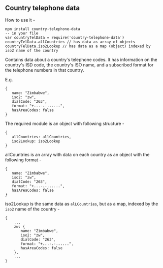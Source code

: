 ## Country telephone data

How to use it - 

```
npm install country-telephone-data
-- in your file
var countryTelData = require('country-telephone-data')
countryTelData.allCountries // has data as array of objects 
countryTelData.iso2Lookup // has data as a map (object) indexed by iso2 name of the country
```

Contains data about a country's telephone codes. It has information on the country's ISD code, the country's ISO name, and a subscribed format for the telephone numbers in that country.

E.g.

```
{
   name: "Zimbabwe",
   iso2: "zw",
   dialCode: "263",
   format: "+...-.-......",
   hasAreaCodes: false
}
```

The required module is an object with following structure -

```
{
   allCountries: allCountries,
   iso2Lookup: iso2Lookup
}
```

allCountries is an array with data on each country as an object with the following format -

```
{
   name: "Zimbabwe",
   iso2: "zw",
   dialCode: "263",
   format: "+...-.-......",
   hasAreaCodes: false
}
```

iso2Lookup is the same data as `alLCountries`, but as a map, indexed by the `iso2` name of the country -

```
{
    ...
    zw: {
       name: "Zimbabwe",
       iso2: "zw",
       dialCode: "263",
       format: "+...-.-......",
       hasAreaCodes: false
    },
    ...
}
```
